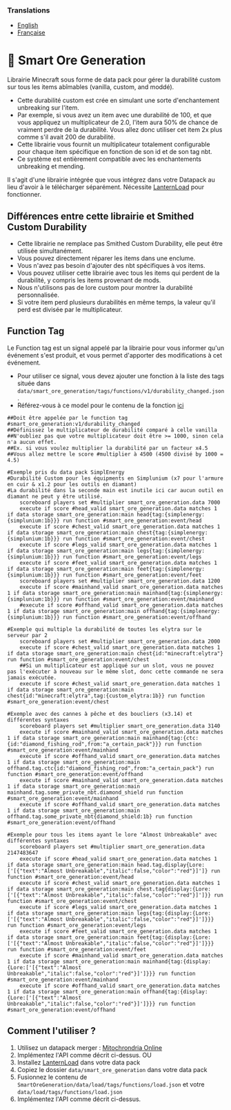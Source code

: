 ### Translations
* [English](https://github.com/Stoupy51/SmartOreGeneration/blob/main/README.md)
* [Française](https://github.com/Stoupy51/SmartOreGeneration/blob/main/README.fr.md)


# 📖 Smart Ore Generation
Librairie Minecraft sous forme de data pack pour gérer la durabilité custom sur tous les items abîmables (vanilla, custom, and moddé).
* Cette durabilité custom est crée en simulant une sorte d'enchantement unbreaking sur l'item.
* Par exemple, si vous avez un item avec une durabilité de 100, et que vous appliquez un multiplicateur de 2.0, l'item aura 50% de chance de vraiment perdre de la durabilité. Vous allez donc utiliser cet item 2x plus comme s'il avait 200 de durabilité.
* Cette librairie vous fournit un multiplicateur totalement configurable pour chaque item spécifique en fonction de son id et de son tag nbt.
* Ce système est entièrement compatible avec les enchantements unbreaking et mending.

Il s'agit d'une librairie intégrée que vous intégrez dans votre Datapack au lieu d'avoir à le télécharger séparément. Nécessite [LanternLoad](https://github.com/LanternMC/load) pour fonctionner.


## Différences entre cette librairie et Smithed Custom Durability
* Cette librairie ne remplace pas Smithed Custom Durability, elle peut être utilisée simultanément.
* Vous pouvez directement réparer les items dans une enclume.
* Vous n'avez pas besoin d'ajouter des nbt spécifiques à vos items.
* Vous pouvez utiliser cette librairie avec tous les items qui perdent de la durabilité, y compris les items provenant de mods.
* Nous n'utilisons pas de lore custom pour montrer la durabilité personnalisée.
* Si votre item perd plusieurs durabilités en même temps, la valeur qu'il perd est divisée par le multiplicateur.



## Function Tag
Le Function tag est un signal appelé par la librairie pour vous informer qu'un événement s'est produit, et vous permet d'apporter des modifications à cet événement.
* Pour utiliser ce signal, vous devez ajouter une fonction à la liste des tags située dans `data/smart_ore_generation/tags/functions/v1/durability_changed.json`.
* Référez-vous à ce model pour le contenu de la fonction [ici](https://github.com/Stoupy51/SmartOreGeneration/blob/main/data/smart_ore_generation/functions/v1.0/signal_received_template_fr.mcfunction)
```mcfunction
##Doit être appelée par le function tag #smart_ore_generation:v1/durability_changed
##Définissez le multiplicateur de durabilité comparé à celle vanilla
##N'oubliez pas que votre multiplicateur doit être >= 1000, sinon cela n'a aucun effet.
##Ex. si vous voulez multiplier la durabilité par un facteur x4.5
##Vous allez mettre le score #multiplier à 4500 (4500 divisé by 1000 = 4.5)

#Exemple pris du data pack SimplEnergy
#Durabilité Custom pour les équipments en Simplunium (x7 pour l'armure en cuir & x1.2 pour les outils en diamant)
#La durabilité dans la seconde main est inutile ici car aucun outil en diamant ne peut y être utilisé.
	scoreboard players set #multiplier smart_ore_generation.data 7000
	execute if score #head_valid smart_ore_generation.data matches 1 if data storage smart_ore_generation:main head{tag:{simplenergy:{simplunium:1b}}} run function #smart_ore_generation:event/head
	execute if score #chest_valid smart_ore_generation.data matches 1 if data storage smart_ore_generation:main chest{tag:{simplenergy:{simplunium:1b}}} run function #smart_ore_generation:event/chest
	execute if score #legs_valid smart_ore_generation.data matches 1 if data storage smart_ore_generation:main legs{tag:{simplenergy:{simplunium:1b}}} run function #smart_ore_generation:event/legs
	execute if score #feet_valid smart_ore_generation.data matches 1 if data storage smart_ore_generation:main feet{tag:{simplenergy:{simplunium:1b}}} run function #smart_ore_generation:event/feet
	scoreboard players set #multiplier smart_ore_generation.data 1200
	execute if score #mainhand_valid smart_ore_generation.data matches 1 if data storage smart_ore_generation:main mainhand{tag:{simplenergy:{simplunium:1b}}} run function #smart_ore_generation:event/mainhand
	#execute if score #offhand_valid smart_ore_generation.data matches 1 if data storage smart_ore_generation:main offhand{tag:{simplenergy:{simplunium:1b}}} run function #smart_ore_generation:event/offhand

#Exemple qui multiple la durabilité de toutes les elytra sur le serveur par 2
	scoreboard players set #multiplier smart_ore_generation.data 2000
	execute if score #chest_valid smart_ore_generation.data matches 1 if data storage smart_ore_generation:main chest{id:"minecraft:elytra"} run function #smart_ore_generation:event/chest
	##Si un multiplicateur est appliqué sur un slot, vous ne pouvez pas l'exécuter à nouveau sur le même slot, donc cette commande ne sera jamais exécutée.
	execute if score #chest_valid smart_ore_generation.data matches 1 if data storage smart_ore_generation:main chest{id:"minecraft:elytra",tag:{custom_elytra:1b}} run function #smart_ore_generation:event/chest

#Exemple avec des cannes à pêche et des boucliers (x3.14) et différentes syntaxes
	scoreboard players set #multiplier smart_ore_generation.data 3140
	execute if score #mainhand_valid smart_ore_generation.data matches 1 if data storage smart_ore_generation:main mainhand{tag:{ctc:{id:"diamond_fishing_rod",from:"a_certain_pack"}}} run function #smart_ore_generation:event/mainhand
	execute if score #offhand_valid smart_ore_generation.data matches 1 if data storage smart_ore_generation:main offhand.tag.ctc{id:"diamond_fishing_rod",from:"a_certain_pack"} run function #smart_ore_generation:event/offhand
	execute if score #mainhand_valid smart_ore_generation.data matches 1 if data storage smart_ore_generation:main mainhand.tag.some_private_nbt.diamond_shield run function #smart_ore_generation:event/mainhand
	execute if score #offhand_valid smart_ore_generation.data matches 1 if data storage smart_ore_generation:main offhand.tag.some_private_nbt{diamond_shield:1b} run function #smart_ore_generation:event/offhand

#Exemple pour tous les items ayant le lore "Almost Unbreakable" avec différentes syntaxes
	scoreboard players set #multiplier smart_ore_generation.data 2147483647
	execute if score #head_valid smart_ore_generation.data matches 1 if data storage smart_ore_generation:main head.tag.display{Lore:['[{"text":"Almost Unbreakable","italic":false,"color":"red"}]']} run function #smart_ore_generation:event/head
	execute if score #chest_valid smart_ore_generation.data matches 1 if data storage smart_ore_generation:main chest.tag{display:{Lore:['[{"text":"Almost Unbreakable","italic":false,"color":"red"}]']}} run function #smart_ore_generation:event/chest
	execute if score #legs_valid smart_ore_generation.data matches 1 if data storage smart_ore_generation:main legs{tag:{display:{Lore:['[{"text":"Almost Unbreakable","italic":false,"color":"red"}]']}}} run function #smart_ore_generation:event/legs
	execute if score #feet_valid smart_ore_generation.data matches 1 if data storage smart_ore_generation:main feet{tag:{display:{Lore:['[{"text":"Almost Unbreakable","italic":false,"color":"red"}]']}}} run function #smart_ore_generation:event/feet
	execute if score #mainhand_valid smart_ore_generation.data matches 1 if data storage smart_ore_generation:main mainhand{tag:{display:{Lore:['[{"text":"Almost Unbreakable","italic":false,"color":"red"}]']}}} run function #smart_ore_generation:event/mainhand
	execute if score #offhand_valid smart_ore_generation.data matches 1 if data storage smart_ore_generation:main offhand{tag:{display:{Lore:['[{"text":"Almost Unbreakable","italic":false,"color":"red"}]']}}} run function #smart_ore_generation:event/offhand
```



## Comment l'utiliser ?
1. Utilisez un datapack merger : [Mitochrondria Online](https://mito.thenuclearnexus.live/)
2. Implémentez l'API comme décrit ci-dessus.
OU
1. Installez [LanternLoad](https://github.com/LanternMC/load) dans votre data pack
2. Copiez le dossier `data/smart_ore_generation` dans votre data pack
3. Fusionnez le contenu de `SmartOreGeneration/data/load/tags/functions/load.json` et votre `data/load/tags/functions/load.json`
4. Implémentez l'API comme décrit ci-dessus.

